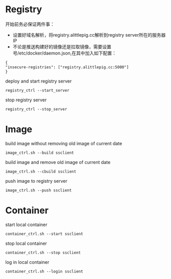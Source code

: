 # Registry

开始前务必保证两件事：
+ 设置好域名解析，将registry.alittlepig.cc解析到registry server所在的服务器IP
+ 不论是推送构建好的镜像还是拉取镜像，需要设置号/etc/docker/daemon.json,在其中加入如下配置：
```
{
"insecure-registries": ["registry.alittlepig.cc:5000"]
}
```

deploy and start registry server
```
registry_ctrl --start_server
```
stop registry server
```
registry_ctrl --stop_server
```

# Image
build image without removing old image of current date
```
image_ctrl.sh --build ssclient
```

build image and remove old image of current date
```
image_ctrl.sh --cbuild ssclient
```

push image to registry server
```
image_ctrl.sh --push ssclient
```

# Container
start local container
```
container_ctrl.sh --start ssclient
```

stop local container
```
container_ctrl.sh --stop ssclient
```

log in local container
```
container_ctrl.sh --login ssclient
```